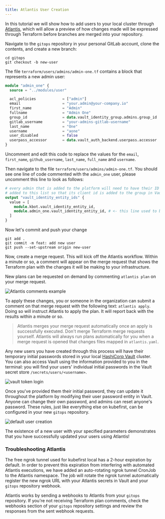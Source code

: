 ```yaml
---
title: Atlantis User Creation
---
```


In this tutorial we will show how to add users to your local cluster through [Atlantis](https://www.runatlantis.io/), which will allow a preview of how changes made will be expressed through Terraform before branches are merged into your repository.

Navigate to the `gitops` repository in your personal GitLab account, clone the contents, and create a new branch:

```shell
cd gitops
git checkout -b new-user
```

The file `terraform/users/admins/admin-one.tf` contains a block that represents a new admin user:

```terraform
module "admin_one" {
  source = "../modules/user"

  acl_policies            = ["admin"]
  email                   = "your.admin@your-company.io"
  first_name              = "Admin"
  fullname                = "Admin One"
  group_id                = data.vault_identity_group.admins.group_id
  gitlab_username         = "your-admins-gitlab-username"
  last_name               = "One"
  username                = "aone"
  user_disabled           = false
  userpass_accessor       = data.vault_auth_backend.userpass.accessor
}

```

Uncomment and edit this code to replace the values for the `email`, `first_name`, `github_username`, `last_name`, `full_name` and `username`.

Then navigate to the file `terraform/users/admins/admin-one.tf`. You should see one line of code commented with the `admin_one` user, please uncomment this line to look as follows:

```terraform
# every admin that is added to the platform will need to have their ID
# added to this list so that its client id is added to the group in Vault
output "vault_identity_entity_ids" {
  value = [
    module.kbot.vault_identity_entity_id,
    module.admin_one.vault_identity_entity_id, # <- this line used to be commented
  ]
}
```

Now let's commit and push your change

```shell
git add .
git commit -m feat: add new user
git push --set-upstream origin new-user
```

Now, create a merge request. This will kick off the Atlantis workflow. Within a minute or so, a comment will appear on the merge request that shows the Terraform plan with the changes it will be making to your infrastructure.

New plans can be requested on demand by commenting `atlantis plan` on your merge request.

![Atlantis comments example](@site/docs/img/common/gitlab/atlantis-comments.png)

To apply these changes, you or someone in the organization can submit a comment on that merge request with the following text: `atlantis apply`. Doing so will instruct Atlantis to apply the plan. It will report back with the results within a minute or so.

> Atlantis merges your merge request automatically once an apply is successfully executed. Don't merge Terraform merge requests yourself. Atlantis will always run plans automatically for you when a merge request is opened that changes files mapped in `atlantis.yaml`.

Any new users you have created through this process will have their temporary initial passwords stored in your local [HashiCorp Vault](https://argocd.kubefirst.dev/applications/vault) cluster. You can also access Vault using the information provided to you in the terminal: you will find your users' individual initial passwords in the Vault secret store `/secrets/users/<username>`.

![vault token login](@site/docs/img/kubefirst/local/vault-token-login.png)

Once you've provided them their initial password, they can update it throughout the platform by modifying their user password entity in Vault. Anyone can change their own password, and admins can reset anyone's password. These rules, just like everything else on kubefirst, can be configured in your new `gitops` repository.

![default user creation](@site/docs/img/kubefirst/local/default-user-creation.png)

The existence of a new user with your specified parameters demonstrates that you have successfully updated your users using Atlantis!

### Troubleshooting Atlantis

The free ngrok tunnel used for kubefirst local has a 2-hour expiration by default. In order to prevent this expiration from interfering with automated Atlantis executions, we have added an auto-rotating ngrok tunnel CronJob to the Atlantis namespace. The job will rotate the ngrok tunnel automatically register the new ngrok URL with your Atlantis secrets in Vault and your `gitops` repository webhook.

Atlantis works by sending a webhooks to Atlantis from your `gitops` repository. If you're not receiving Terraform plan comments, check the webhooks section of your `gitops` repository settings and review the responses from the sent webhook requests.
